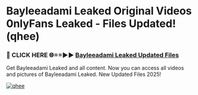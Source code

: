 # Bayleeadami Leaked Original Videos 0nlyFans Leaked - Files Updated! (qhee)

<h3>🔴 CLICK HERE 🌐==►► <a href="https://tinyurl.com/2wckxsce" rel="nofollow">Bayleeadami Leaked Updated Files</a></h3>

Get Bayleeadami Leaked and all content. Now you can access all videos and pictures of Bayleeadami Leaked. New Updated Files 2025!

[![qhee](https://i.imgur.com/AFduVYN.gif)](https://tinyurl.com/2wckxsce)
